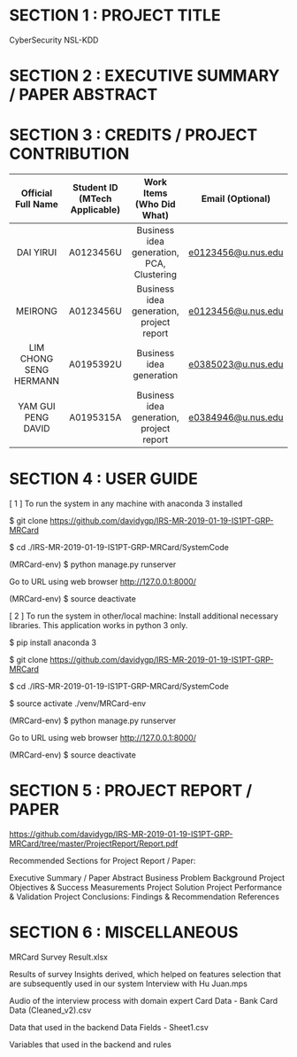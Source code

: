 # SECTION 1 : PROJECT TITLE
CyberSecurity NSL-KDD


# SECTION 2 : EXECUTIVE SUMMARY / PAPER ABSTRACT


# SECTION 3 : CREDITS / PROJECT CONTRIBUTION
| Official Full Name | Student ID (MTech Applicable)| Work Items (Who Did What) | Email (Optional) |
| :---: | :---: | :---: | :---: |
| DAI YIRUI | A0123456U | Business idea generation, PCA, Clustering | e0123456@u.nus.edu |
| MEIRONG | A0123456U | Business idea generation, project report | e0123456@u.nus.edu |
| LIM CHONG SENG HERMANN | A0195392U	| Business idea generation	| e0385023@u.nus.edu |
| YAM GUI PENG DAVID | A0195315A	| Business idea generation, project report | e0384946@u.nus.edu |


# SECTION 4 : USER GUIDE
[ 1 ] To run the system in any machine with anaconda 3 installed

$ git clone https://github.com/davidygp/IRS-MR-2019-01-19-IS1PT-GRP-MRCard

$ cd ./IRS-MR-2019-01-19-IS1PT-GRP-MRCard/SystemCode

(MRCard-env) $ python manage.py runserver

Go to URL using web browser http://127.0.0.1:8000/

(MRCard-env) $ source deactivate

[ 2 ] To run the system in other/local machine: Install additional necessary libraries. This application works in python 3 only.

$ pip install anaconda 3

$ git clone https://github.com/davidygp/IRS-MR-2019-01-19-IS1PT-GRP-MRCard

$ cd ./IRS-MR-2019-01-19-IS1PT-GRP-MRCard/SystemCode

$ source activate ./venv/MRCard-env

(MRCard-env) $ python manage.py runserver

Go to URL using web browser http://127.0.0.1:8000/

(MRCard-env) $ source deactivate

# SECTION 5 : PROJECT REPORT / PAPER
https://github.com/davidygp/IRS-MR-2019-01-19-IS1PT-GRP-MRCard/tree/master/ProjectReport/Report.pdf

Recommended Sections for Project Report / Paper:

Executive Summary / Paper Abstract
Business Problem Background
Project Objectives & Success Measurements
Project Solution
Project Performance & Validation
Project Conclusions: Findings & Recommendation
References

# SECTION 6 : MISCELLANEOUS
MRCard Survey Result.xlsx

Results of survey
Insights derived, which helped on features selection that are subsequently used in our system
Interview with Hu Juan.mps

Audio of the interview process with domain expert
Card Data - Bank Card Data (Cleaned_v2).csv

Data that used in the backend
Data Fields - Sheet1.csv

Variables that used in the backend and rules
